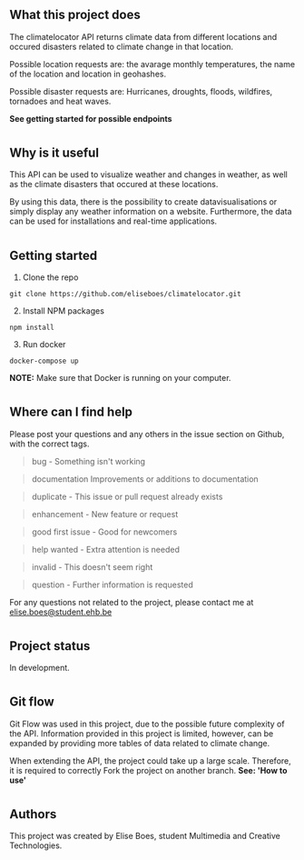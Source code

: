 ## **What this project does**
The climatelocator API returns climate data from different locations and occured disasters related to climate change in that location.

Possible location requests are: the avarage monthly temperatures, the name of the location and location in geohashes.

Possible disaster requests are: Hurricanes, droughts, floods, wildfires, tornadoes and heat waves.

**See getting started for possible endpoints**
#
## **Why is it useful**
This API can be used to visualize weather and changes in weather, as well as the climate disasters that occured at these locations.

By using this data, there is the possibility to create datavisualisations or simply display any weather information on a website. Furthermore, the data can be used for installations and real-time applications. 
#
## **Getting started**

1. Clone the repo
```
git clone https://github.com/eliseboes/climatelocator.git
```
2. Install NPM packages
```
npm install
```
3. Run docker
```
docker-compose up
```
**NOTE:** Make sure that Docker is running on your computer.
#
## **Where can I find help**
Please post your questions and any others in the issue section on Github, with the correct tags.

>bug - Something isn't working

>documentation  Improvements or additions to documentation

>duplicate - This issue or pull request already exists

>enhancement - New feature or request

>good first issue - Good for newcomers

>help wanted - Extra attention is needed

>invalid - This doesn't seem right

>question - Further information is requested

For any questions not related to the project, please contact me at elise.boes@student.ehb.be
#

## **Project status**
In development.

#

## **Git flow**
Git Flow was used in this project, due to the possible future complexity of the API. Information provided in this project is limited, however, can be expanded by providing more tables of data related to climate change.

When extending the API, the project could take up a large scale. Therefore, it is required to correctly Fork the project on another branch. 
**See: 'How to use'**
#
## **Authors**
This project was created by Elise Boes, student Multimedia and Creative Technologies.